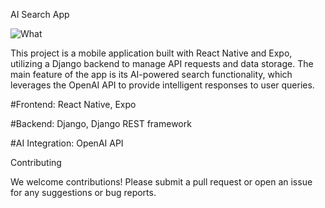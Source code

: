 AI Search App

![What](https://github.com/user-attachments/assets/67e4faff-c7b1-4cc0-a8ed-a085a418c5a9)


This project is a mobile application built with React Native and Expo, utilizing a Django backend to manage API requests and data storage.
The main feature of the app is its AI-powered search functionality, which leverages the OpenAI API to provide intelligent responses to user queries.

#Frontend: React Native, Expo

#Backend: Django, Django REST framework

#AI Integration: OpenAI API

Contributing

We welcome contributions! Please submit a pull request or open an issue for any suggestions or bug reports.
